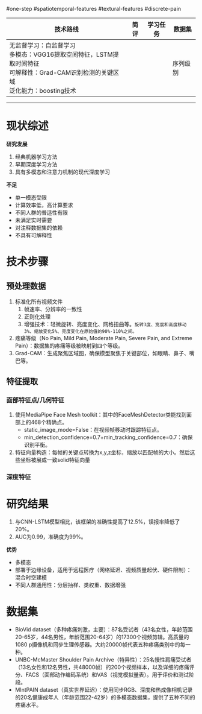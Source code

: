 #one-step 
#spatiotemporal-features 
	#textural-features 
#discrete-pain 

| 技术路线                                                                                       | 简评  | 学习任务 | 数据集  |
| ------------------------------------------------------------------------------------------ | --- | ---- | ---- |
| 无监督学习：自监督学习<br>多模态：VGG16提取空间特征，LSTM提取时间特征<br>可解释性：Grad-CAM识别检测的关键区域<br>泛化能力：boosting技术<br> |     |      | 序列级别 |


-------
# 现状综述
**研究发展**
1. 经典机器学习方法
2. 早期深度学习方法
3. 具有多模态和注意力机制的现代深度学习

**不足**
- 单一模态受限
- 计算效率低，高计算要求
- 不同人群的普适性有限
- 未满足实时需要
- 对注释数据集的依赖
- 不具有可解释性
# 技术步骤
## 预处理数据
1. 标准化所有视频文件
	1. 帧速率、分辨率的一致性
	2. 正则化处理
	3. 增强技术：轻微旋转、亮度变化、网格扭曲等。`旋转3度、宽度和高度移动3%、缩放变化5%、亮度变化在原始值的90%-110%之间。`
2. 疼痛等级（No Pain, Mild Pain, Moderate Pain, Severe Pain, and Extreme Pain）：数据集的疼痛等级被映射到四个等级。
3. Grad-CAM：生成聚焦区域图，确保模型聚焦于关键部位，如眼睛、鼻子、嘴巴等。
## 特征提取
### 面部特征点/几何特征
1. 使用MediaPipe Face Mesh toolkit：其中的FaceMeshDetector类能找到面部上的468个精确点。
	- static_image_mode=False：在视频帧移动时跟踪特征点。
	- min_detection_confidence=0.7+min_tracking_confidence=0.7：确保识别平衡。
2. 特征向量构造：每帧的关键点转换为x,y,z坐标，缩放以匹配帧的大小。然后这些坐标被展成一致solid特征向量
### 深度特征

# 研究结果
1. 与CNN-LSTM模型相比，该框架的准确性提高了12.5%，误报率降低了20%。
2. AUC为0.99，准确度为99%。

**优势**
- 多模态
- 部署于边缘设备，适用于远程医疗（网络延迟、视频质量起伏、硬件限制）：混合时空建模
- 不同人群通用性：分层抽样、类权重、数据增强
# 数据集
- BioVid dataset（多种疼痛刺激，主要）：87名受试者（43名女性，年龄范围20-65岁，44名男性，年龄范围20-64岁）的17300个视频剪辑。高质量的1080 p摄像机和同步生理传感器。大约20000帧代表五种疼痛类别中的每一种。
- UNBC-McMaster Shoulder Pain Archive（特异性）：25名慢性肩痛受试者（13名女性和12名男性，共48000帧）的200个视频样本，以及详细的疼痛评分、FACS（面部动作编码系统）和VAS（视觉模拟量表）。用于评价和测试阶段。
- MIntPAIN dataset（真实世界延迟）：使用同步RGB、深度和热成像相机记录的20名健康成年人（年龄范围22-42岁）的多模态数据集，提供了五种不同的疼痛水平。
